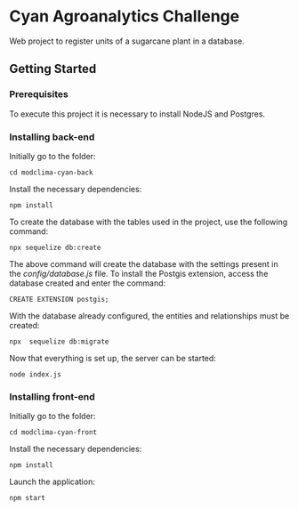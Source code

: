 
# Cyan Agroanalytics Challenge

Web project to register units of a sugarcane plant in a database.

## Getting Started

### Prerequisites

To execute this project it is necessary to install NodeJS and Postgres. 

### Installing back-end
Initially go to the folder:
```
cd modclima-cyan-back
```
Install the necessary dependencies:
```
npm install
```
To create the database with the tables used in the project, use the following command:
```
npx sequelize db:create
```
The above command will create the database with the settings present in the _config/database.js_ file. To install the Postgis extension, access the database created and enter the command:
```
CREATE EXTENSION postgis;
```
With the database already configured, the entities and relationships must be created:
```
npx  sequelize db:migrate 
```
Now that everything is set up, the server can be started:
```
node index.js
```
### Installing front-end
Initially go to the folder:
```
cd modclima-cyan-front
```
Install the necessary dependencies:
```
npm install
```
Launch the application:
```
npm start
```